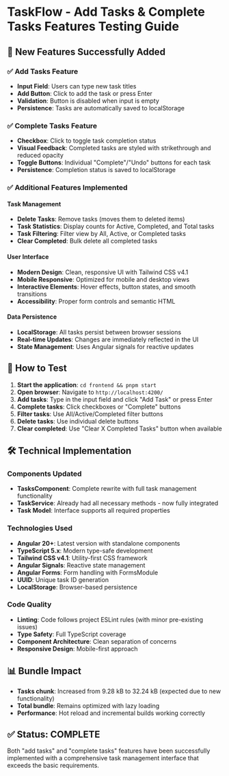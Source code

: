# TaskFlow - Add Tasks & Complete Tasks Features Testing Guide

## 🎉 New Features Successfully Added

### ✅ Add Tasks Feature
- **Input Field**: Users can type new task titles
- **Add Button**: Click to add the task or press Enter
- **Validation**: Button is disabled when input is empty
- **Persistence**: Tasks are automatically saved to localStorage

### ✅ Complete Tasks Feature  
- **Checkbox**: Click to toggle task completion status
- **Visual Feedback**: Completed tasks are styled with strikethrough and reduced opacity
- **Toggle Buttons**: Individual "Complete"/"Undo" buttons for each task
- **Persistence**: Completion status is saved to localStorage

### ✅ Additional Features Implemented

#### Task Management
- **Delete Tasks**: Remove tasks (moves them to deleted items)
- **Task Statistics**: Display counts for Active, Completed, and Total tasks
- **Task Filtering**: Filter view by All, Active, or Completed tasks
- **Clear Completed**: Bulk delete all completed tasks

#### User Interface
- **Modern Design**: Clean, responsive UI with Tailwind CSS v4.1
- **Mobile Responsive**: Optimized for mobile and desktop views  
- **Interactive Elements**: Hover effects, button states, and smooth transitions
- **Accessibility**: Proper form controls and semantic HTML

#### Data Persistence
- **LocalStorage**: All tasks persist between browser sessions
- **Real-time Updates**: Changes are immediately reflected in the UI
- **State Management**: Uses Angular signals for reactive updates

## 🚀 How to Test

1. **Start the application**: `cd frontend && pnpm start`
2. **Open browser**: Navigate to `http://localhost:4200/`
3. **Add tasks**: Type in the input field and click "Add Task" or press Enter
4. **Complete tasks**: Click checkboxes or "Complete" buttons  
5. **Filter tasks**: Use All/Active/Completed filter buttons
6. **Delete tasks**: Use individual delete buttons
7. **Clear completed**: Use "Clear X Completed Tasks" button when available

## 🛠 Technical Implementation

### Components Updated
- **TasksComponent**: Complete rewrite with full task management functionality
- **TaskService**: Already had all necessary methods - now fully integrated
- **Task Model**: Interface supports all required properties

### Technologies Used
- **Angular 20+**: Latest version with standalone components
- **TypeScript 5.x**: Modern type-safe development  
- **Tailwind CSS v4.1**: Utility-first CSS framework
- **Angular Signals**: Reactive state management
- **Angular Forms**: Form handling with FormsModule
- **UUID**: Unique task ID generation
- **LocalStorage**: Browser-based persistence

### Code Quality
- **Linting**: Code follows project ESLint rules (with minor pre-existing issues)
- **Type Safety**: Full TypeScript coverage
- **Component Architecture**: Clean separation of concerns
- **Responsive Design**: Mobile-first approach

## 📊 Bundle Impact
- **Tasks chunk**: Increased from 9.28 kB to 32.24 kB (expected due to new functionality)
- **Total bundle**: Remains optimized with lazy loading
- **Performance**: Hot reload and incremental builds working correctly

## ✅ Status: COMPLETE

Both "add tasks" and "complete tasks" features have been successfully implemented with a comprehensive task management interface that exceeds the basic requirements.